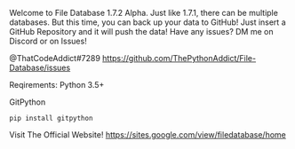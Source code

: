 Welcome to File Database 1.7.2 Alpha. Just like 1.7.1, there can be multiple databases.
But this time, you can back up your data to GitHub! Just insert a GitHub Repository and
it will push the data! Have any issues? DM me on Discord or on Issues!


@ThatCodeAddict#7289
https://github.com/ThePythonAddict/File-Database/issues

Reqirements:
Python 3.5+

GitPython

`pip install gitpython`


Visit The Official Website!
https://sites.google.com/view/filedatabase/home